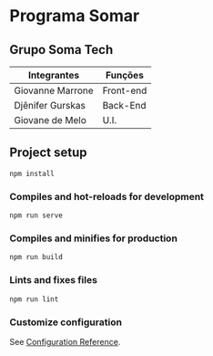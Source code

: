 # Programa Somar

## Grupo Soma Tech

Integrantes  | Funções
------------- | -------------
Giovanne Marrone  | Front-end
Djênifer Gurskas  | Back-End
Giovane de Melo  | U.I.

## Project setup
```
npm install
```

### Compiles and hot-reloads for development
```
npm run serve
```

### Compiles and minifies for production
```
npm run build
```

### Lints and fixes files
```
npm run lint
```

### Customize configuration
See [Configuration Reference](https://cli.vuejs.org/config/).
